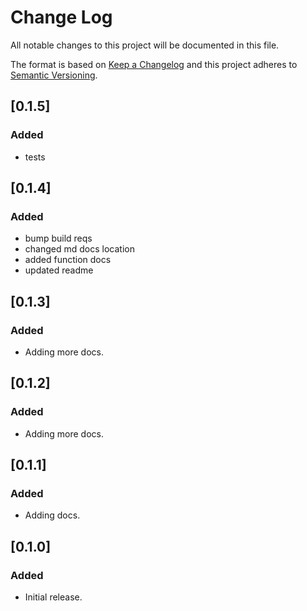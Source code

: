 # Change Log

All notable changes to this project will be documented in this file.

The format is based on [Keep a Changelog](http://keepachangelog.com/)
and this project adheres to [Semantic Versioning](http://semver.org/).

## [0.1.5]
### Added
 - tests

## [0.1.4]
### Added
 - bump build reqs
 - changed md docs location
 - added function docs
 - updated readme

## [0.1.3]
### Added
 - Adding more docs.

## [0.1.2]
### Added
 - Adding more docs.

## [0.1.1]
### Added
 - Adding docs.

## [0.1.0]
### Added
 - Initial release.

